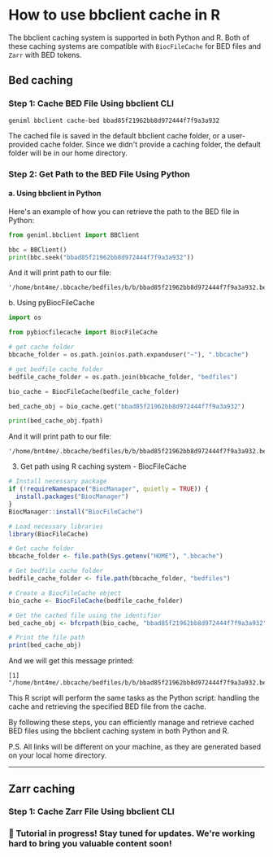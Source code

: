 # How to use bbclient cache in R

The bbclient caching system is supported in both Python and R. 
Both of these caching systems are compatible with `BiocFileCache` for BED files and `Zarr` with BED tokens.


## Bed caching

### Step 1: Cache BED File Using bbclient CLI
```terminal
geniml bbclient cache-bed bbad85f21962bb8d972444f7f9a3a932
```

The cached file is saved in the default bbclient cache folder, or a user-provided cache folder. 
Since we didn't provide a caching folder, the default folder will be in our home directory.

### Step 2: Get Path to the BED File Using Python

#### a. Using bbclient in Python

Here's an example of how you can retrieve the path to the BED file in Python:
```python
from geniml.bbclient import BBClient

bbc = BBClient()
print(bbc.seek("bbad85f21962bb8d972444f7f9a3a932"))
```

And it will print path to our file:
```text
'/home/bnt4me/.bbcache/bedfiles/b/b/bbad85f21962bb8d972444f7f9a3a932.bed.gz'
```

b. Using pyBiocFileCache

```python
import os

from pybiocfilecache import BiocFileCache

# get cache folder
bbcache_folder = os.path.join(os.path.expanduser("~"), ".bbcache")

# get bedfile cache folder 
bedfile_cache_folder = os.path.join(bbcache_folder, "bedfiles")

bio_cache = BiocFileCache(bedfile_cache_folder)

bed_cache_obj = bio_cache.get("bbad85f21962bb8d972444f7f9a3a932")

print(bed_cache_obj.fpath)
```
And it will print path to our file:
```text
'/home/bnt4me/.bbcache/bedfiles/b/b/bbad85f21962bb8d972444f7f9a3a932.bed.gz'
```

3. Get path using R caching system - BiocFileCache

```R
# Install necessary package
if (!requireNamespace("BiocManager", quietly = TRUE)) {
  install.packages("BiocManager")
}
BiocManager::install("BiocFileCache")

# Load necessary libraries
library(BiocFileCache)

# Get cache folder
bbcache_folder <- file.path(Sys.getenv("HOME"), ".bbcache")

# Get bedfile cache folder
bedfile_cache_folder <- file.path(bbcache_folder, "bedfiles")

# Create a BiocFileCache object
bio_cache <- BiocFileCache(bedfile_cache_folder)

# Get the cached file using the identifier
bed_cache_obj <- bfcrpath(bio_cache, "bbad85f21962bb8d972444f7f9a3a932")

# Print the file path
print(bed_cache_obj)
```
And we will get this message printed:
```text
[1] "/home/bnt4me/.bbcache/bedfiles/b/b/bbad85f21962bb8d972444f7f9a3a932.bed.gz"
```


This R script will perform the same tasks as the Python script: handling the cache and retrieving the specified BED file from the cache.

By following these steps, you can efficiently manage and retrieve cached BED files using the bbclient caching system in both Python and R.

P.S. All links will be different on your machine, as they are generated based on your local home directory.

____


## Zarr caching

### Step 1: Cache Zarr File Using bbclient CLI


### 🚧 Tutorial in progress! Stay tuned for updates. We're working hard to bring you valuable content soon!